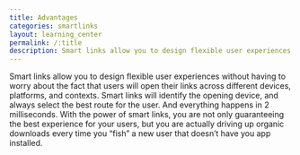 ```yaml
---
title: Advantages
categories: smartlinks
layout: learning_center
permalink: /:title
description: Smart links allow you to design flexible user experiences without having to worry about the fact that users will open their links across different devices, platforms, and contexts. 
---
```


Smart links allow you to design flexible user experiences without having to worry about the fact that users will open their links across different devices, platforms, and contexts. Smart links will identify the opening device, and always select the best route for the user. And everything happens in 2 milliseconds. With the power of smart links, you are not only guaranteeing the best experience for your users, but you are actually driving up organic downloads every time you “fish” a new user that doesn’t have you app installed.



